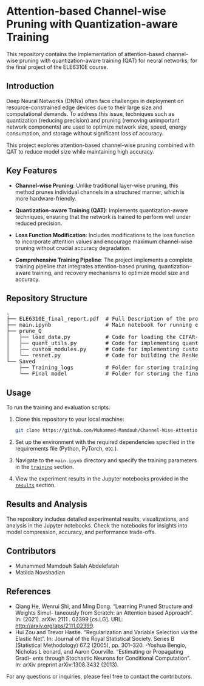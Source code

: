 
# Attention-based Channel-wise Pruning with Quantization-aware Training

This repository contains the implementation of attention-based channel-wise pruning with quantization-aware training (QAT) for neural networks, for the final project of the ELE6310E course.

## Introduction

Deep Neural Networks (DNNs) often face challenges in deployment on resource-constrained edge devices due to their large size and computational demands. To address this issue, techniques such as quantization (reducing precision) and pruning (removing unimportant network components) are used to optimize network size, speed, energy consumption, and storage without significant loss of accuracy.

This project explores attention-based channel-wise pruning combined with QAT to reduce model size while maintaining high accuracy.

## Key Features

- **Channel-wise Pruning**: Unlike traditional layer-wise pruning, this method prunes individual channels in a structured manner, which is more hardware-friendly.
  
- **Quantization-aware Training (QAT)**: Implements quantization-aware techniques, ensuring that the network is trained to perform well under reduced precision.

- **Loss Function Modification**: Includes modifications to the loss function to incorporate attention values and encourage maximum channel-wise pruning without crucial accuracy degradation.

- **Comprehensive Training Pipeline**: The project implements a complete training pipeline that integrates attention-based pruning, quantization-aware training, and recovery mechanisms to optimize model size and accuracy.

## Repository Structure

<pre>
.
├── ELE6310E_final_report.pdf  # Full Description of the project
├── main.ipynb                 # Main notebook for running experiments, training models and results analysis.
├── prune_Q
│   ├── load_data.py           # Code for loading the CIFAR-10 dataset.
│   ├── quant_utils.py         # Code for implementing quantization and dequantization.
│   ├── custom_modules.py      # Code for implementing custom quantized attention-based Conv2d and Linear modules.
│   └── resnet.py              # Code for building the ResNet32 network using custom modules.
└── Saved
    ├── Training_logs          # Folder for storing training logs.
    └── Final_model            # Folder for storing the final saved model.
</pre>



## Usage

To run the training and evaluation scripts:

1. Clone this repository to your local machine:
   ```bash
   git clone https://github.com/Muhammed-Mamdouh/Channel-Wise-Attention-based-pruning-with-Quantization-aware-training.git
   ```

2. Set up the environment with the required dependencies specified in the requirements file (Python, PyTorch, etc.).

3. Navigate to the `main.ipynb` directory and specify the training parameters in the [`training`](https://nbviewer.org/github/Muhammed-Mamdouh/Channel-Wise-Attention-based-pruning-with-Quantization-aware-training/blob/master/main.ipynb#Training) section.

4. View the experiment results in the Jupyter notebooks provided in the [`results`](https://nbviewer.org/github/Muhammed-Mamdouh/Channel-Wise-Attention-based-pruning-with-Quantization-aware-training/blob/master/main.ipynb#Results-Analysis) section.

## Results and Analysis

The repository includes detailed experimental results, visualizations, and analysis in the Jupyter notebooks. Check the notebooks for insights into model compression, accuracy, and performance trade-offs.

## Contributors

- Muhammed Mamdouh Salah Abdelefatah
- Matilda Novshadian


## References
- Qiang He, Wenrui Shi, and Ming Dong. “Learning Pruned Structure and Weights Simul- taneously from Scratch: an Attention based Approach”. In: (2021). arXiv: 2111 . 02399 [cs.LG]. URL: http://arxiv.org/abs/2111.02399.
- Hui Zou and Trevor Hastie. “Regularization and Variable Selection via the Elastic Net”. In: Journal of the Royal Statistical Society. Series B (Statistical Methodology) 67.2 (2005), pp. 301–320.
-Yoshua Bengio, Nicholas L  ́eonard, and Aaron Courville. “Estimating or Propagating Gradi- ents through Stochastic Neurons for Conditional Computation”. In: arXiv preprint arXiv:1308.3432 (2013).

For any questions or inquiries, please feel free to contact the contributors.
